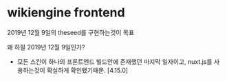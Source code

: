 # wikiengine frontend
2019년 12월 9일의 theseed를 구현하는것이 목표

왜 하필 2019년 12월 9일인가?
- 모든 스킨이 하나의 프론트엔드 빌드안에 존재했던 마지막 일자이고, nuxt.js를 사용하는것이 확실하게 확인됐기때문. [4.15.0]
